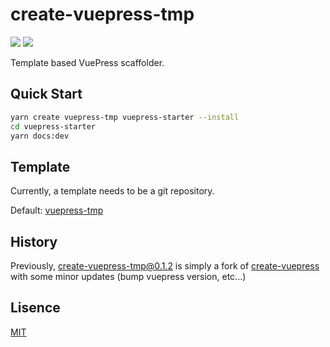# create-vuepress-tmp

<p align="left">
  <img src="https://badgen.net/npm/v/create-vuepress-tmp" />
  <img src="https://badgen.net/npm/license/create-vuepress-tmp" />
</p>

Template based VuePress scaffolder.

## Quick Start

```bash
yarn create vuepress-tmp vuepress-starter --install
cd vuepress-starter
yarn docs:dev
```

## Template

Currently, a template needs to be a git repository.

Default: [vuepress-tmp](https://github.com/ludanxer/vuepress-tmp)

## History

Previously, [create-vuepress-tmp@0.1.2](https://github.com/ludanxer/create-vuepress-tmp/tree/89578b72818a182adff5a0045379c1666ddfc8ed) is simply a fork of [create-vuepress](https://github.com/vuepressjs/create-vuepress) with some minor updates (bump vuepress version, etc...)

## Lisence

[MIT](./LICENSE)
